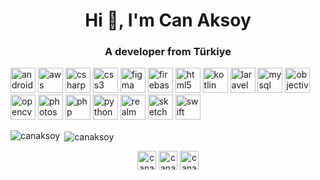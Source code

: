<h1 align="center">Hi 👋, I'm Can Aksoy</h1>
<h3 align="center">A developer from Türkiye</h3>

<p align="left"><img src="https://devicons.github.io/devicon/devicon.git/icons/android/android-original-wordmark.svg" alt="android" width="40" height="40"/> <img src="https://devicons.github.io/devicon/devicon.git/icons/amazonwebservices/amazonwebservices-original-wordmark.svg" alt="aws" width="40" height="40"/> <img src="https://devicons.github.io/devicon/devicon.git/icons/csharp/csharp-original.svg" alt="csharp" width="40" height="40"/> <img src="https://devicons.github.io/devicon/devicon.git/icons/css3/css3-original-wordmark.svg" alt="css3" width="40" height="40"/> <img src="https://www.vectorlogo.zone/logos/figma/figma-icon.svg" alt="figma" width="40" height="40"/> <img src="https://www.vectorlogo.zone/logos/firebase/firebase-icon.svg" alt="firebase" width="40" height="40"/> <img src="https://devicons.github.io/devicon/devicon.git/icons/html5/html5-original-wordmark.svg" alt="html5" width="40" height="40"/> <img src="https://www.vectorlogo.zone/logos/kotlinlang/kotlinlang-icon.svg" alt="kotlin" width="40" height="40"/> <img src="https://devicons.github.io/devicon/devicon.git/icons/laravel/laravel-plain-wordmark.svg" alt="laravel" width="40" height="40"/> <img src="https://devicons.github.io/devicon/devicon.git/icons/mysql/mysql-original-wordmark.svg" alt="mysql" width="40" height="40"/> <img src="https://www.vectorlogo.zone/logos/apple_objectivec/apple_objectivec-icon.svg" alt="objectivec" width="40" height="40"/> <img src="https://www.vectorlogo.zone/logos/opencv/opencv-icon.svg" alt="opencv" width="40" height="40"/> <img src="https://devicons.github.io/devicon/devicon.git/icons/photoshop/photoshop-plain.svg" alt="photoshop" width="40" height="40"/> <img src="https://devicons.github.io/devicon/devicon.git/icons/php/php-original.svg" alt="php" width="40" height="40"/> <img src="https://devicons.github.io/devicon/devicon.git/icons/python/python-original.svg" alt="python" width="40" height="40"/> <img src="https://raw.githubusercontent.com/bestofjs/bestofjs-webui/8665e8c267a0215f3159df28b33c365198101df5/public/logos/realm.svg" alt="realm" width="40" height="40"/> <img src="https://www.vectorlogo.zone/logos/sketchapp/sketchapp-icon.svg" alt="sketch" width="40" height="40"/> <img src="https://devicons.github.io/devicon/devicon.git/icons/swift/swift-original-wordmark.svg" alt="swift" width="40" height="40"/></p>

<p><img align="left" src="https://github-readme-stats.vercel.app/api/top-langs/?username=canaksoy&layout=compact&hide=html" alt="canaksoy" /></p>

<p>&nbsp;<img align="center" src="https://github-readme-stats.vercel.app/api?username=canaksoy&show_icons=true" alt="canaksoy" /></p>

<p align="center">
<a href="https://twitter.com/canaksoy" target="blank"><img align="center" src="https://cdn.jsdelivr.net/npm/simple-icons@3.0.1/icons/twitter.svg" alt="canaksoy" height="30" width="30" /></a>
<a href="https://linkedin.com/in/canaksoy" target="blank"><img align="center" src="https://cdn.jsdelivr.net/npm/simple-icons@3.0.1/icons/linkedin.svg" alt="canaksoy" height="30" width="30" /></a>
<a href="https://instagram.com/canaksoy.official" target="blank"><img align="center" src="https://cdn.jsdelivr.net/npm/simple-icons@3.0.1/icons/instagram.svg" alt="canaksoy.official" height="30" width="30" /></a>
</p>
